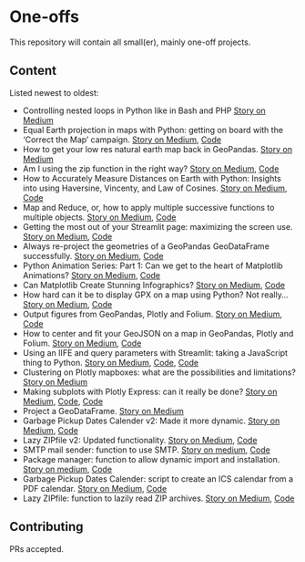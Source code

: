 # One-offs

This repository will contain all small(er), mainly one-off projects.

## Content
Listed newest to oldest:
* Controlling nested loops in Python like in Bash and PHP [Story on Medium](medium.com/top-python-libraries/controlling-nested-loops-in-python-like-in-bash-and-php-219a0adeccb9)
* Equal Earth projection in maps with Python: getting on board with the ‘Correct the Map’ campaign. [Story on Medium](https://medium.com/top-python-libraries/equal-earth-projection-in-maps-with-python-getting-on-board-with-the-correct-the-map-campaign-7a33c135cb2e), [Code](https://github.com/UnicornOnAzur/one_offs/blob/main/equal_earth_projection.py)
* How to get your low res natural earth map back in GeoPandas. [Story on Medium](https://medium.com/top-python-libraries/how-to-get-your-low-res-natural-earth-map-back-in-geopandas-80e17a1d14e4)
* Am I using the zip function in the right way? [Story on Medium](https://medium.com/top-python-libraries/am-i-using-the-zip-function-in-the-right-way-227b68afff77), [Code](https://github.com/UnicornOnAzur/one_offs/blob/main/how_to_use_zip.py)
* How to Accurately Measure Distances on Earth with Python: Insights into using Haversine, Vincenty, and Law of Cosines. [Story on Medium](https://medium.com/top-python-libraries/how-to-accurately-measure-distances-on-earth-insights-into-haversine-vincenty-and-law-of-cosines-44bf442dd12c), [Code](https://github.com/UnicornOnAzur/one_offs/blob/main/calculate_distance_from_coordinates.py)
* Map and Reduce, or, how to apply multiple successive functions to multiple objects. [Story on Medium](https://medium.com/top-python-libraries/map-and-reduce-or-how-to-apply-multiple-successive-functions-to-multiple-objects-776845f490ef), [Code](https://github.com/UnicornOnAzur/one_offs/blob/main/map_and_reduce.py)
* Getting the most out of your Streamlit page: maximizing the screen use. [Story on Medium](https://medium.com/pythoneers/getting-the-most-out-of-your-streamlit-page-maximizing-the-screen-use-13c2b8c5a87d), [Code](https://github.com/UnicornOnAzur/one_offs/tree/main/maximize_streamlit)
* Always re-project the geometries of a GeoPandas GeoDataFrame successfully. [Story on Medium](https://medium.com/top-python-libraries/always-re-project-the-geometries-of-a-geopandas-geodataframe-successfully-925f3fd56801), [Code](https://github.com/UnicornOnAzur/one_offs/blob/main/always_set_crs.py)
* Python Animation Series: Part 1: Can we get to the heart of Matplotlib Animations? [Story on Medium](https://medium.com/top-python-libraries/python-animation-series-part-1-can-we-get-to-the-heart-of-matplotlib-animations-e2c56996cdb3), [Code](https://github.com/UnicornOnAzur/python_animation/blob/main/animated_heart_shape.py)
* Can Matplotlib Create Stunning Infographics? [Story on Medium](https://medium.com/top-python-libraries/can-matplotlib-create-stunning-infographics-f572e7e346ee), [Code](https://github.com/UnicornOnAzur/one_offs/blob/main/france_infographic.py)
* How hard can it be to display GPX on a map using Python? Not really… [Story on Medium](https://medium.com/pythoneers/how-hard-can-it-be-to-display-gpx-on-map-using-python-not-really-93a4f1617d0d), [Code](https://github.com/UnicornOnAzur/one_offs/blob/main/gpx_map.py)
* Output figures from GeoPandas, Plotly and Folium. [Story on Medium](https://medium.com/top-python-libraries/output-figures-from-geopandas-plotly-and-folium-how-to-save-them-as-a-graphic-a-geojson-a-cb4c337aa7aa), [Code](https://github.com/UnicornOnAzur/one_offs/blob/main/saving_maps.py)
* How to center and fit your GeoJSON on a map in GeoPandas, Plotly and Folium. [Story on Medium](https://medium.com/pythoneers/how-to-center-and-zoom-to-your-geojson-in-geopandas-plotly-and-folium-3fe3fd9c0d54), [Code](https://github.com/UnicornOnAzur/one_offs/blob/main/center_zoom_and_fit.py)
* Using an IIFE and query parameters with Streamlit: taking a JavaScript thing to Python. [Story on Medium](https://medium.com/pythoneers/using-an-iife-and-query-parameters-with-streamlit-taking-a-popular-thing-from-javascript-and-look-f82f50a40070), [Code](https://github.com/UnicornOnAzur/one_offs/blob/main/iife.py), [Code](https://github.com/UnicornOnAzur/one_offs/blob/main/iife.js)
* Clustering on Plotly mapboxes: what are the possibilities and limitations? [Story on Medium](https://medium.com/top-python-libraries/clustering-on-plotly-mapboxes-what-are-the-possibilities-and-limitations-8264c9aa6843)
* Making subplots with Plotly Express: can it really be done? [Story on Medium](https://medium.com/top-python-libraries/making-subplots-with-plotly-express-can-it-really-be-done-d29d4149294d), [Code](https://github.com/UnicornOnAzur/one_offs/blob/main/px_subplots.py), [Code](https://github.com/UnicornOnAzur/one_offs/blob/main/px_subplots_article.py)
* Project a GeoDataFrame. [Story on Medium](https://medium.com/top-python-libraries/how-to-correctly-project-a-geodataframe-05b059b8a7e6)
* Garbage Pickup Dates Calender v2: Made it more dynamic. [Story on Medium](https://medium.com/@unicornonazur/garbage-in-icalendar-out-revisited-will-it-work-for-next-year-2fd85b3355df), [Code](https://github.com/UnicornOnAzur/one_offs/blob/main/garbage_calendar_v2.py)
* Lazy ZIPfile v2: Updated functionality. [Story on Medium](https://medium.com/pythoneers/unlazy-lazy-zipfile-2142f278b6b4), [Code](https://github.com/UnicornOnAzur/one_offs/blob/main/lazy_zipfile_v2.py)
* SMTP mail sender: function to use SMTP. [Story on medium](https://medium.com/pythoneers/its-just-as-easy-as-sending-an-email-61a854981262), [Code](https://github.com/UnicornOnAzur/one_offs/blob/main/smtp_mail.py)
* Package manager: function to allow dynamic import and installation. [Story on medium](https://medium.com/pythoneers/of-the-utmost-import-ance-providing-flexible-import-and-installation-for-python-d7709030d7fc), [Code](https://github.com/UnicornOnAzur/one_offs/blob/main/package_manager.py)
* Garbage Pickup Dates Calender: script to create an ICS calendar from a PDF calendar. [Story on Medium](https://medium.com/pythoneers/garbage-in-icalendar-out-69-reasons-not-to-do-it-manually-9eddb1dd04c1), [Code](https://github.com/UnicornOnAzur/one_offs/blob/main/garbage_calendar.py)
* Lazy ZIPfile: function to lazily read ZIP archives. [Story on Medium](https://medium.com/pythoneers/lazip-using-lazy-evaluation-to-read-zip-archives-in-memory-64c0a0fb115a), [Code](https://github.com/UnicornOnAzur/one_offs/blob/main/lazy_zipfile.py)

## Contributing

PRs accepted.
